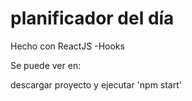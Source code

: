 # planificador del día




Hecho con ReactJS -Hooks

Se puede ver en:


descargar proyecto y ejecutar 'npm start'
